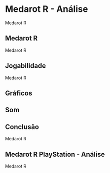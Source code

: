 ---
---

# Medarot R - Análise

Medarot R

## Medarot R

Medarot R

## Jogabilidade

Medarot R

## Gráficos


## Som

## Conclusão

Medarot R

## Medarot R PlayStation - Análise

Medarot R
